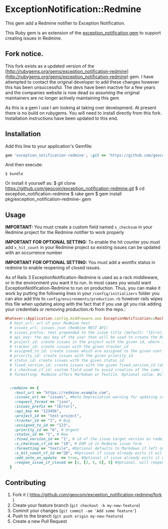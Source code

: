 # ExceptionNotification::Redmine

This gem add a Redmine notifier to Exception Notification.

This Ruby gem is an extension of the [exception_notification gem](http://rubygems.org/gems/exception_notification) to support creating issues in Redmine.

## Fork notice.
This fork exists as a updated version of the [http://rubygems.org/gems/exception_notification-redmine](http://rubygems.org/gems/exception_notification-redmine) gem.
I have attempted to contact the original developer to add these changes however this has been unsuccessful.
The devs have been inactive for a few years and the companies website is now dead so assuming the original maintainers are no longer actively maintaining this gem

As this is a gem I use I am looking at taking over development. At present there is no build on rubygems. You will need to install directly from this fork. Installation instructions have been updated to this end.

## Installation

Add this line to your application's Gemfile:

```ruby
gem 'exception_notification-redmine', :git => 'https://github.com/geocom/exception_notification-redmine.git'
```

And then execute:

    $ bundle

Or install it yourself as:
    $ git clone https://github.com/geocom/exception_notification-redmine.git
    $ cd exception_notification-redmine
    $ rake gem
    $ gem install pkg/exception_notification-redmine-<version>.gem

## Usage

**IMPORTANT:** You must create a custom field named `x_checksum` in your Redmine project for the Redmine notifier to work properly

**IMPORTANT FOR OPTIONAL SETTING:** To enable the hit counter you must add `x_hit_count` in your Redmine project so existing issues can be updated with an occurrence number

**IMPORTANT FOR OPTIONAL SETTING:** You must add a wontfix status in redmine to enable reopening of closed issues.

As of Rails 3 ExceptionNotification-Redmine is used as a rack middleware, or in the environment you want it to run. In most cases you would want ExceptionNotification-Redmine to run on production. Thus, you can make it work by putting the following lines in your `/config/initializers` folder you can also add this to `config/environments/production.rb` however rails wipes this file when updating along with the fact that if you use git you risk adding your credentials or removing production.rb from the repo.:

```ruby
Whatever::Application.config.middleware.use ExceptionNotification::Rack,
  # host_url: url of your Redmine host
  # issues_url: issues.json (Redmine REST API)
  # issues_prefix: text prepended to the issue title (default: "[Error]")
  # api_key: the api key of the user that will be used to create the Redmine issue
  # project_id: create issues in the project with the given id, where id is either project_id or project identifier
  # tracker_id: create issues with the given tracker_id
  # assigned_to_id: create issues which are assigned to the given user_id
  # priority_id: create issues with the given priority_id
  # status_id: create issues with the given status_id
  # fixed_version_id: create issues with the given fixed_version_id (aka target version id)
  # x_checksum_cf_id: custom field used to avoid creation of the same issue multiple times. You must use the DOM id assigned by Redmine to this field in the issue form. You can find it by creating an issue manually in your project and inspecting the HTML form, you should see something like name="issue[custom_field_values][19]", in this case the id would be 19. Make sure you set the custom field to be used as a filter
  # formatting: Redmine offers Markdown or Textile. Optional value. Will default to Markdown if anything else is entered other than textile. You will need to set this based on what you have in Redmine Administration -> Settings -> Text formatting


  :redmine => {
    :host_url => "https://redmine.example.com",
    :issues_url => "issues", #Note Depreciation warning for updating code. Old versions included the format within the issues url. However in order to update issues the format needs to proceed the ticket number. For now the old formatting will continue to work provided that you have not added x_hit_count_cf_id to your config. Please update to include request_format as this fallback may be removed in a future revision of this gem to save on code size.
    :request_format => "json",
    :issues_prefix => "[Error]",
    :api_key => "123456",
    :project_id => "test-project",
    :tracker_id => "1", # Bug
    :assigned_to_id => "123",
    :priority_id => "6", # Urgent
    :status_id => "1", # New
    :fixed_version_id => "1", # id of the issue target version on redmine
    :x_checksum_cf_id => "19", # DOM id in Redmine issue form
    :formatting => "textile", #Optional defaults to Markdown if left out or any other type is input.
    :x_hit_count_cf_id =>"20", #Optional if issue already exits it will update that issue with more information. If nil it will not update the custom field hit counter. DOM id in Redmine issue form
    :add_note_on_update  => true, #Optional if issue already exits it will update that issue and add a note to the issue with the description. Requires x_hit_count_cf_id to be set first
    :reopen_issue_if_closed => [1, [3, 5, 6], 8] #Optional, will reopen issue if closed. to setup put the id values for your statuses [reopen to, [array of closed statuses. if any of these the issue will be reopened], wontfix]
  }
```
## Contributing

1. Fork it ( https://github.com/geocom/exception_notification-redmine/fork )
2. Create your feature branch (`git checkout -b my-new-feature`)
3. Commit your changes (`git commit -am 'Add some feature'`)
4. Push to the branch (`git push origin my-new-feature`)
5. Create a new Pull Request
